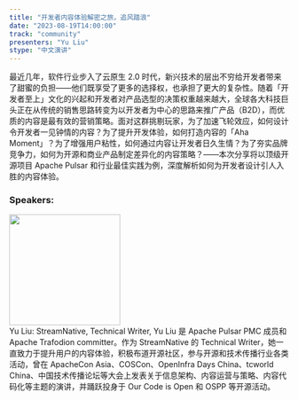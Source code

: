 ```yaml
---
title: "开发者内容体验解密之旅，追风踏浪"
date: "2023-08-19T14:00:00" 
track: "community"
presenters: "Yu Liu"
stype: "中文演讲"
---
```

最近几年，软件行业步入了云原生 2.0 时代，新兴技术的层出不穷给开发者带来了甜蜜的负担——他们既享受了更多的选择权，也承担了更大的复杂性。随着「开发者至上」文化的兴起和开发者对产品选型的决策权重越来越大，全球各大科技巨头正在从传统的销售思路转变为以开发者为中心的思路来推广产品（B2D），而优质的内容是最有效的营销策略。面对这群挑剔玩家，为了加速飞轮效应，如何设计令开发者一见钟情的内容？为了提升开发体验，如何打造内容的「Aha Moment」？为了增强用户粘性，如何通过内容让开发者日久生情？为了夯实品牌竞争力，如何为开源和商业产品制定差异化的内容策略？——本次分享将以顶级开源项目 Apache Pulsar 和行业最佳实践为例，深度解析如何为开发者设计引人入胜的内容体验。
 ### Speakers: 
 <img src="https://img.bagevent.com/resource/20230601/0947243980.jpeg" width="200" /><br>Yu Liu: StreamNative, Technical Writer, Yu Liu 是 Apache Pulsar PMC 成员和 Apache Trafodion committer。作为 StreamNative 的 Technical Writer，她一直致力于提升用户的内容体验，积极布道开源社区，参与开源和技术传播行业各类活动，曾在 ApacheCon Asia、COSCon、OpenInfra Days China、tcworld China、中国技术传播论坛等大会上发表关于信息架构、内容运营与策略、内容代码化等主题的演讲，并踊跃投身于 Our Code is Open 和 OSPP 等开源活动。
 <br><br>